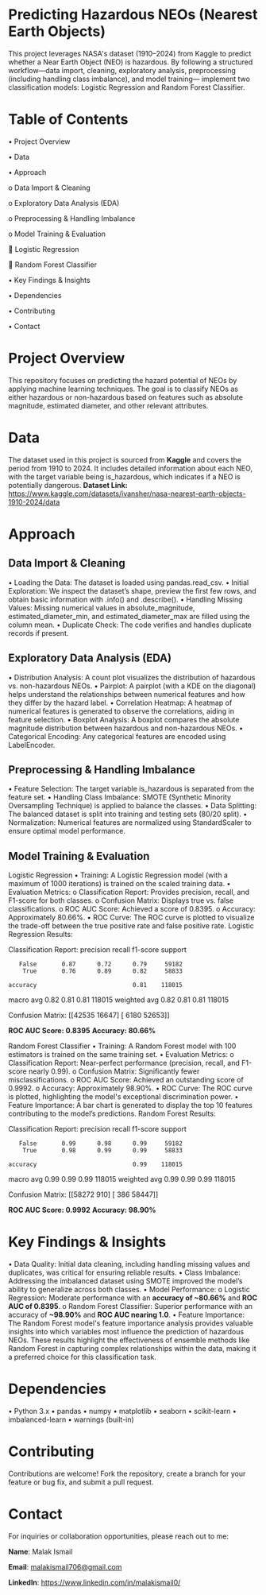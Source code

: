 # Predicting Hazardous NEOs (Nearest Earth Objects)
This project leverages NASA's dataset (1910–2024) from Kaggle to predict whether a Near Earth Object (NEO) is hazardous. By following a structured workflow—data import, cleaning, exploratory analysis, preprocessing (including handling class imbalance), and model training— implement two classification models: Logistic Regression and Random Forest Classifier.

# Table of Contents
•	Project Overview

•	Data

•	Approach

o	Data Import & Cleaning

o	Exploratory Data Analysis (EDA)

o	Preprocessing & Handling Imbalance

o	Model Training & Evaluation

	Logistic Regression

	Random Forest Classifier

•	Key Findings & Insights

•	Dependencies

•	Contributing

•	Contact


# Project Overview
This repository focuses on predicting the hazard potential of NEOs by applying machine learning techniques. The goal is to classify NEOs as either hazardous or non-hazardous based on features such as absolute magnitude, estimated diameter, and other relevant attributes.

# Data
The dataset used in this project is sourced from **Kaggle** and covers the period from 1910 to 2024. It includes detailed information about each NEO, with the target variable being is_hazardous, which indicates if a NEO is potentially dangerous.
**Dataset Link:** https://www.kaggle.com/datasets/ivansher/nasa-nearest-earth-objects-1910-2024/data

# Approach
## Data Import & Cleaning
•	Loading the Data:
The dataset is loaded using pandas.read_csv.
•	Initial Exploration:
We inspect the dataset’s shape, preview the first few rows, and obtain basic information with .info() and .describe().
•	Handling Missing Values:
Missing numerical values in absolute_magnitude, estimated_diameter_min, and estimated_diameter_max are filled using the column mean.
•	Duplicate Check:
The code verifies and handles duplicate records if present.

## Exploratory Data Analysis (EDA)
•	Distribution Analysis:
A count plot visualizes the distribution of hazardous vs. non-hazardous NEOs.
•	Pairplot:
A pairplot (with a KDE on the diagonal) helps understand the relationships between numerical features and how they differ by the hazard label.
•	Correlation Heatmap:
A heatmap of numerical features is generated to observe the correlations, aiding in feature selection.
•	Boxplot Analysis:
A boxplot compares the absolute magnitude distribution between hazardous and non-hazardous NEOs.
•	Categorical Encoding:
Any categorical features are encoded using LabelEncoder.

## Preprocessing & Handling Imbalance
•	Feature Selection:
The target variable is_hazardous is separated from the feature set.
•	Handling Class Imbalance:
SMOTE (Synthetic Minority Oversampling Technique) is applied to balance the classes.
•	Data Splitting:
The balanced dataset is split into training and testing sets (80/20 split).
•	Normalization:
Numerical features are normalized using StandardScaler to ensure optimal model performance.

## Model Training & Evaluation
Logistic Regression
•	Training:
A Logistic Regression model (with a maximum of 1000 iterations) is trained on the scaled training data.
•	Evaluation Metrics:
o	Classification Report: Provides precision, recall, and F1-score for both classes.
o	Confusion Matrix: Displays true vs. false classifications.
o	ROC AUC Score: Achieved a score of 0.8395.
o	Accuracy: Approximately 80.66%.
•	ROC Curve:
The ROC curve is plotted to visualize the trade-off between the true positive rate and false positive rate.
Logistic Regression Results:

Classification Report:
               precision    recall  f1-score   support

       False       0.87      0.72      0.79     59182
        True       0.76      0.89      0.82     58833

    accuracy                           0.81    118015
   macro avg       0.82      0.81      0.81    118015
weighted avg       0.82      0.81      0.81    118015

Confusion Matrix:
[[42535 16647]
 [ 6180 52653]]

**ROC AUC Score: 0.8395**
**Accuracy: 80.66%**

Random Forest Classifier
•	Training:
A Random Forest model with 100 estimators is trained on the same training set.
•	Evaluation Metrics:
o	Classification Report: Near-perfect performance (precision, recall, and F1-score nearly 0.99).
o	Confusion Matrix: Significantly fewer misclassifications.
o	ROC AUC Score: Achieved an outstanding score of 0.9992.
o	Accuracy: Approximately 98.90%.
•	ROC Curve:
The ROC curve is plotted, highlighting the model's exceptional discrimination power.
•	Feature Importance:
A bar chart is generated to display the top 10 features contributing to the model’s predictions.
Random Forest Results:

Classification Report:
               precision    recall  f1-score   support

       False       0.99      0.98      0.99     59182
        True       0.98      0.99      0.99     58833

    accuracy                           0.99    118015
   macro avg       0.99      0.99      0.99    118015
weighted avg       0.99      0.99      0.99    118015

Confusion Matrix:
[[58272   910]
 [  386 58447]]

**ROC AUC Score: 0.9992**
**Accuracy: 98.90%**

# Key Findings & Insights
•	Data Quality:
Initial data cleaning, including handling missing values and duplicates, was critical for ensuring reliable results.
•	Class Imbalance:
Addressing the imbalanced dataset using SMOTE improved the model’s ability to generalize across both classes.
•	Model Performance:
o	Logistic Regression: Moderate performance with an **accuracy of ~80.66%** and **ROC AUC of 0.8395**.
o	Random Forest Classifier: Superior performance with an accuracy of **~98.90%** and **ROC AUC nearing 1.0**.
•	Feature Importance:
The Random Forest model's feature importance analysis provides valuable insights into which variables most influence the prediction of hazardous NEOs.
These results highlight the effectiveness of ensemble methods like Random Forest in capturing complex relationships within the data, making it a preferred choice for this classification task.

# Dependencies
•	Python 3.x
•	pandas
•	numpy
•	matplotlib
•	seaborn
•	scikit-learn
•	imbalanced-learn
•	warnings (built-in)

# Contributing
Contributions are welcome! Fork the repository, create a branch for your feature or bug fix, and submit a pull request.

# Contact
For inquiries or collaboration opportunities, please reach out to me:

**Name**: Malak Ismail  

**Email**: malakismail706@gmail.com 

**LinkedIn**: https://www.linkedin.com/in/malakismail0/


